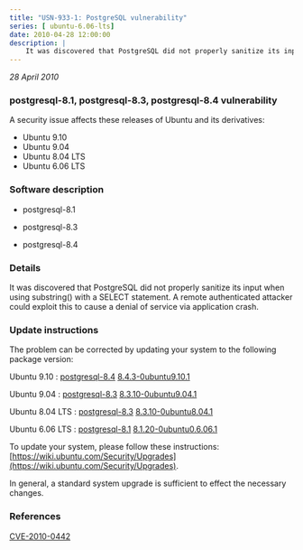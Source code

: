 ```yaml
---
title: "USN-933-1: PostgreSQL vulnerability"
series: [ ubuntu-6.06-lts]
date: 2010-04-28 12:00:00
description: |
    It was discovered that PostgreSQL did not properly sanitize its input when using substring() with a SELECT statement. A remote authenticated attacker could exploit this to cause a denial of service via application crash. 
--- 
```

 
 

*28 April 2010*

### postgresql-8.1, postgresql-8.3, postgresql-8.4 vulnerability

A security issue affects these releases of Ubuntu and its derivatives:

* Ubuntu 9.10
* Ubuntu 9.04
* Ubuntu 8.04 LTS
* Ubuntu 6.06 LTS

### Software description

* postgresql-8.1 

* postgresql-8.3 

* postgresql-8.4 

### Details

It was discovered that PostgreSQL did not properly sanitize its input when using substring() with a SELECT statement. A remote authenticated attacker could exploit this to cause a denial of service via application crash. 

### Update instructions

The problem can be corrected by updating your system to the following package version:

Ubuntu 9.10
 : [postgresql-8.4](https://launchpad.net/ubuntu/+source/postgresql-8.4) <span> [8.4.3-0ubuntu9.10.1](https://launchpad.net/ubuntu/+source/postgresql-8.4/8.4.3-0ubuntu9.10.1) </span> 

Ubuntu 9.04
 : [postgresql-8.3](https://launchpad.net/ubuntu/+source/postgresql-8.3) <span> [8.3.10-0ubuntu9.04.1](https://launchpad.net/ubuntu/+source/postgresql-8.3/8.3.10-0ubuntu9.04.1) </span> 

Ubuntu 8.04 LTS
 : [postgresql-8.3](https://launchpad.net/ubuntu/+source/postgresql-8.3) <span> [8.3.10-0ubuntu8.04.1](https://launchpad.net/ubuntu/+source/postgresql-8.3/8.3.10-0ubuntu8.04.1) </span> 

Ubuntu 6.06 LTS
 : [postgresql-8.1](https://launchpad.net/ubuntu/+source/postgresql-8.1) <span> [8.1.20-0ubuntu0.6.06.1](https://launchpad.net/ubuntu/+source/postgresql-8.1/8.1.20-0ubuntu0.6.06.1) </span> 

To update your system, please follow these instructions: [https://wiki.ubuntu.com/Security/Upgrades](https://wiki.ubuntu.com/Security/Upgrades).

In general, a standard system upgrade is sufficient to effect the necessary changes. 

### References

 
 [CVE-2010-0442](http://people.ubuntu.com/~ubuntu-security/cve/CVE-2010-0442)
 

